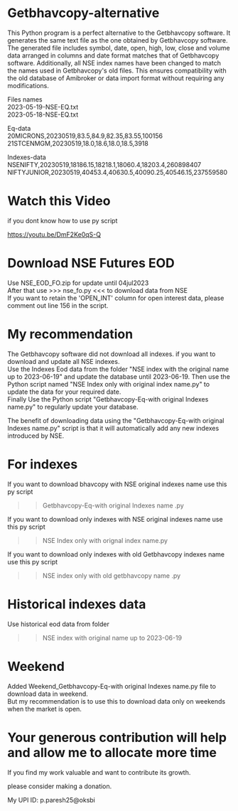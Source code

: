 # Getbhavcopy-alternative
This Python program is a perfect alternative to the Getbhavcopy software.
It generates the same text file as the one obtained by Getbhavcopy software.
The generated file includes symbol, date, open, high, low, close and volume data arranged in columns and date format matches that of Getbhavcopy software.
Additionally, all NSE index names have been changed to match the names used in Getbhavcopy's old files.
This ensures compatibility with the old database of Amibroker or data import format without requiring any modifications.

Files names<br>
2023-05-19-NSE-EQ.txt<br>
2023-05-18-NSE-EQ.txt<br>

Eq-data<br>
20MICRONS,20230519,83.5,84.9,82.35,83.55,100156<br>
21STCENMGM,20230519,18.0,18.6,18.0,18.5,3918<br>

Indexes-data<br>
NSENIFTY,20230519,18186.15,18218.1,18060.4,18203.4,260898407<br>
NIFTYJUNIOR,20230519,40453.4,40630.5,40090.25,40546.15,237559580<br>

# Watch this Video
if you dont know how to use py script<br>

https://youtu.be/DmF2Ke0qS-Q

# Download NSE Futures EOD
Use NSE_EOD_FO.zip for update until 04jul2023<br>
After that use >>> nse_fo.py <<< to download data from NSE<br>
If you want to retain the 'OPEN_INT' column for open interest data, please comment out line 156 in the script.

# My recommendation

The Getbhavcopy software did not download all indexes. if you want to download and update all NSE indexes.<br> 
Use the Indexes Eod data from the folder "NSE index with the original name up to 2023-06-19" and update the database until 2023-06-19.
Then use the Python script named "NSE Index only with original index name.py" to update the data for your required date.<br>
Finally Use the Python script "Getbhavcopy-Eq-with original Indexes name.py" to regularly update your database.

The benefit of downloading data using the "Getbhavcopy-Eq-with original Indexes name.py" script is that it will automatically add any new indexes introduced by NSE.

# For indexes 

If you want to download bhavcopy with NSE original indexes name use this py script 

>> Getbhavcopy-Eq-with original Indexes name .py 

If you want to download only indexes with NSE original indexes name use this py script 

>> NSE Index only with orignal index name.py

If you want to download only indexes with old Getbhavcopy indexes name use this py script 

>> NSE index only with old getbhavcopy name .py

# Historical indexes data 

Use historical eod data from folder

>> NSE index with original name up to 2023-06-19

# Weekend

Added Weekend_Getbhavcopy-Eq-with original Indexes name.py file to download data in weekend.<br> 
But my recommendation is to use this to download data only on weekends when the market is open.

# Your generous contribution will help and allow me to allocate more time

If you find my work valuable and want to contribute its growth.

please consider making a donation. 

My UPI ID: p.paresh25@oksbi


